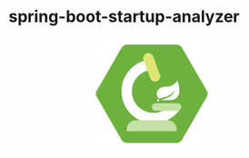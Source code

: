 # spring-boot-startup-analyzer
<p align="center">
<img src="https://raw.githubusercontent.com/alexey-lapin/spring-boot-startup-analyzer/readme/public/logo.svg" width="200"></img>
</p>
